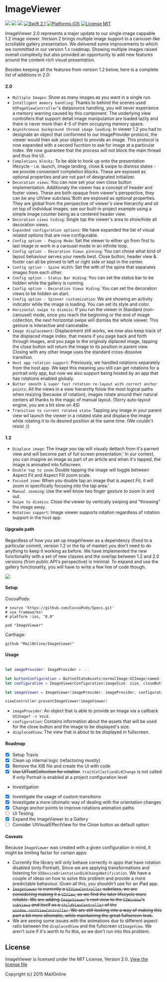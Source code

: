 # ImageViewer

<a href="https://github.com/Carthage/Carthage"><img src="https://img.shields.io/badge/Carthage-compatible-4BC51D.svg?style=flat"></a>
<a href="https://github.com/cocoapods/cocoapods"><img src="https://img.shields.io/cocoapods/v/ImageViewer.svg"></a>
![](https://travis-ci.org/MailOnline/ImageViewer.svg?branch=master)
[![Swift 2.1](https://img.shields.io/badge/Swift-2.1-orange.svg?style=flat)](https://developer.apple.com/swift/)
[![Platforms iOS](https://img.shields.io/badge/Platforms-iOS-lightgray.svg?style=flat)](https://developer.apple.com/swift/)
[![License MIT](https://img.shields.io/badge/License-MIT-lightgrey.svg?style=flat)](https://opensource.org/licenses/MIT)

ImageViewer 2.0 represents a major update to our single image cappable 1.2 image viewer. Version 2 brings multiple image support in a carousel-like scrollable gallery presentation. We delivered some improvements to which we committed in our version 1.x roadmap.
Showing multiple images raised overall complexity but also provided an opportunity to add new features around the content-rich visual presentation. 

Besides keeping all the features from version 1.2 below, here is a complete list of additions in 2.0:


#### 2.0

* `Multiple Images`: Show as many images as you want in a single run.
* `Intelligent memory handling`: Thanks to behind the scenes used `UIPageViewController`'s datasource handling, you will never experience a memory warning caused by this component. The underlying view controllers that support detail image manipulation are loaded lazily and there is never more than 4-5 of them occupying memory space.
* `Asynchronous background thread image loading`: In viewer 1.2 you had to designate an object that conformed to our ImageProvider protocol, the viewer would then ask your object to provide an image. This protocol is now expanded with a second fucntion to ask for image at a particular index. We now guarantee that the process will not block the main thread and thus the UI.   
* `Completions blocks`: To be able to hook up onto the presentation lifecycle - i.e. launch, image landing, close & swipe to dismiss states - we provide convenient completion blocks. These are exposed as optional properties and are not part of designated initializer.
* `Decoration views`: You can now set your own close button implementation. Additionaly the viewer has a concept of header and footer views. These are both opaque from viewer's perspective, they can be any UIView subclass.'Both are exposed as optional properties. They are global from the perspective of viewer's view hierarchy and sit on top of individual images. see our built-in project example using a simple image counter being as a centered header view. 
* `Decoration views hiding`: Single tap the viewer's area to show/hide all decoration views.
* `Expanded configuration options`: We have expanded the list of visual related options that are now configurable.
* `Config option - Paging Mode`: Set the viewer to either go from first to last image or work in a carousel mode in an infinite loop.
* `Config option - Decoration Views pinning`: You can chose what kind of layout behaviour serves your needs best. Close button, header view & footer can all be pinned to left or right side or kept in the center.
* `Config option - Spine Width`: Set the with of the spine that separates images from each other.
* `Config option - Status Bar Hiding`: You can set the status bar to be hidden while the gallery is running.
* `Config option - Decoration Views Hiding`: You can set the decoration views to be hidden on start.
* `Config option - Spinner customization`: We are showing an activity indicator while the image is loading. You can set its style and color.
* `Horizontal swipe to dismiss`: If you run the viewer in Standard (non-carousel) mode, once you reach the beginning or the end of image collection, the next horizontal swipe will dismiss the whole viewer. This gesture is interactive and cancelable.
* `Image displacement`: Displacement still works, we now also keep track of the displaced image index, that means if you page back and forth through images, and you page to the originaly diplaced image, tapping the close button will return the image to its position in parent view. Closing with any other image uses the standard cross-dissolve transition.
* `Host app rotation support`: Previously, we handled rotations separately from the host app. We kept this meaning you still can get rotations for a portrait only app, but now we also support being hosted by an app that has rotations enabled globaly.
* `Butter smooth & super fast rotation re-layout with correct anchor points`: All the views in a view hierarchy folow the most logical paths when resizing (because of rotation), images rotate around their natural centers all thanks to the magic of manual layout. (Sorry auto-layout engine, you are a bit slow on 4S) 
* `Transition to current rotated state`: Tapping any image in your parent view wil launch the viewer in a rotated state and displace the image while rotating it to its desired position at the same time. (We couldn't resist :)) 

#### 1.2

* `Displace image`: The image you tap will visualy dettach from it's parrent view and will become part of full screen presentation.'  In our context, you can imagine an image as part of an article and when it's tapped, the image is animated into fullscreen.
* `Double tap to zoom`: Double tapping the image will toggle between Aspect Fit and Aspect Fill zoom scale.
* `Focused zoom`: When you double tap an image that is aspect Fit, it will zoom in specifically focusing into the tap area.'
* `Manual zooming`: Use the well know two finger gesture to zoom in and out.
* `Swipe to dismiss`: Close the viewer by vertically swiping and "throwing" the image away.
* `Rotation support`: Image viewer supports rotation regardless of rotation support in the host app. 


#### Upgrade path

Regardless of how you set up imageViewer as a dependency (fixed to a particular commit, version 1.2 or the tip of master) you don't need to do anything to keep it working as before. We have implemented the new functionality with a set of new classes and the overlap between 1.2 and 2.0 versions (from public API's perspective) is minimal.
To expand and use the gallery functionality, you will have to write a few line of code though.


![](Documentation/preview.gif)


#### Setup

CocoaPods:

```
# source 'https://github.com/CocoaPods/Specs.git'
# use_frameworks!
# platform :ios, "8.0"

pod "ImageViewer"
```

Carthage:

```
github "MailOnline/ImageViewer"
```

#### Usage


```swift

let imageProvider: ImageProvider = ... 

let buttonConfiguration = ButtonStateAssets(normalImage:UIImage(named: "normalImage"), highlightedImage:UIImage(named: "highlightedImage"))
let configuration = ImageViewerConfiguration(imageSize: size, closeButtonAssets: buttonConfiguration)

let imageViewer = ImageViewer(imageProvider: imageProvider, configuration: configuration, displacedView: displacedView)

viewController.presentImageViewer(imageViewer)
```

* `imageProvider`: An object that is able to provide an image via a callback `UIImage? -> Void`.
* `configuration`: Contains information about the assets that will be used for the close button and the image to be displayed's size.
* `displacedView`: The view that is about to be displayed in fullscreen. 

#### Roadmap 

- [X] Setup Travis
- [X] Clean up internal logic (refactoring mostly)
- [X] Remove the XIB file and create the UI with code
- [X] ~~Use UITraitCollection for rotation~~. `traitCollectionDidChange` is not called if only Portrait is enabled at a project configuration level
- Investigation
 - [X] Investigate the usage of custom transitions
 - [X] Investigate a more idiomatic way of dealing with the orientation changes
- [X] Change anchor points to improve rotations animation paths   
- [ ] UI Testing
- [X] Expand the ImageViewer to a Gallery
- [ ] Consider UIVisualEffectView for the Close button as default option 

#### Caveats

Because `ImageViewer` was created with a given configuration in mind, it might be limiting factor for certain apps:

* Currently the library will only behave correctly in apps that have rotation disabled (only Portrait). Since we are applying transformations and listening for `UIDeviceOrientationDidChangeNotification`. We have a couple of ideas on how to solve this problem and provide a more predictable behaviour. Given all this,  you shouldn't use for an iPad app.
* ~~`ImageViewer` is currently a `UIViewController` subclass, we are considering making it a `UIView`, as we find the later lifecycle more reliable. We are adding `ImageViewer`'s root view to the `UIWindow`'s `subViews` and itself as a `childViewController` of the `window.rootViewController`. We are still looking into a way of making this part a bit more idiomatic, while maintaining the great fullscreen look.~~ 
* We are seeing some issues with the animations due to different aspect ratio between the `displacedView` and the fullscreen `UIImageView`. We aren't sure if it's worth to fix this, as we don't run into this problem.


## License
ImageViewer is licensed under the MIT License, Version 2.0. [View the license file](LICENSE)

Copyright (c) 2015 MailOnline
